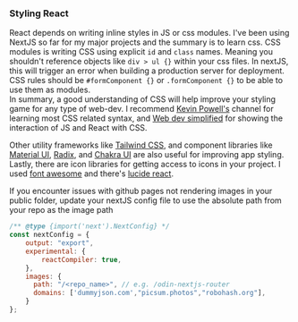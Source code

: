 ### Styling React
React depends on writing inline styles in JS or css modules. I've been using NextJS so far for my major projects and the summary is to learn css.
CSS modules is writing CSS using explicit `id` and `class` names. Meaning you shouldn't reference objects like `div > ul {}` within your css files.
In nextJS, this will trigger an error when building a production server for deployment. CSS rules should be `#formComponent {}` or 
`.formComponent {}` to be able to use them as modules. <br>
In summary, a good understanding of CSS will help improve your styling game for any type of web-dev. I recommend [Kevin Powell's](https://www.youtube.com/@KevinPowell) 
channel for learning most CSS related syntax, and [Web dev simplified](https://www.youtube.com/@WebDevSimplified) for showing the interaction of 
JS and React with CSS. <br>

Other utility frameworks like [Tailwind CSS](https://tailwindcss.com/), and component libraries like [Material UI](https://mui.com/), 
[Radix](https://www.radix-ui.com/), and [Chakra UI](https://chakra-ui.com/) are also useful for improving app styling. Lastly, there are icon 
libraries for getting access to icons in your project. I used [font awesome](https://fontawesome.com/icons) and there's 
[lucide react](https://lucide.dev/guide/packages/lucide-react). <br>

If you encounter issues with github pages not rendering images in your public folder, update your nextJS config file to use the absolute path 
from your repo as the image path
```js
/** @type {import('next').NextConfig} */
const nextConfig = {
    output: "export",
    experimental: {
        reactCompiler: true,
    },
    images: {
      path: "/<repo_name>", // e.g. /odin-nextjs-router
      domains: ['dummyjson.com',"picsum.photos","robohash.org"],
    }
};
```